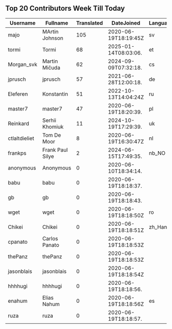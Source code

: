 ## Top 20 Contributors Week Till Today ##
|Username|Fullname|Translated|DateJoined|Language|
|--------|--------|----------|----------|-------|
|majo|MArtin Johnson|105|2020-06-19T18:19:45Z|sv|
|tormi|Tormi|68|2025-01-14T08:03:06.|et|
|Morgan_svk|Martin Mičuda|62|2024-09-09T07:32:18.|cs|
|jprusch|jprusch|57|2021-06-28T12:00:18.|de|
|Eleferen|Konstantin|51|2022-10-13T14:04:24Z|ru|
|master7|master7|47|2020-06-19T18:20:39.|pl|
|Reinkard|Serhii Khomiuk|11|2024-10-19T17:29:39.|uk|
|ctlaltdieliet|Tom De Moor|8|2020-06-19T16:30:47Z|nl|
|frankps|Frank Paul Silye|2|2024-06-15T17:49:35.|nb_NO|
|anonymous|Anonymous|0|2020-06-10T18:34:14.||
|babu|babu|0|2020-06-19T18:18:37.||
|gb|gb|0|2020-06-19T18:18:43.||
|wget|wget|0|2020-06-19T18:18:50Z|ro|
|Chikei|Chikei|0|2020-06-19T18:18:51Z|zh_Hant|
|cpanato|Carlos Panato|0|2020-06-19T18:18:53Z||
|thePanz|thePanz|0|2020-06-19T18:18:53Z||
|jasonblais|jasonblais|0|2020-06-19T18:18:54Z||
|hhhhugi|hhhhugi|0|2020-06-19T18:18:56.||
|enahum|Elias  Nahum|0|2020-06-19T18:18:56Z|es|
|ruza|ruza|0|2020-06-19T18:18:57.||
